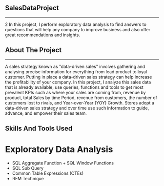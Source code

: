 ## SalesDataProject
***
2
In this project, I perform exploratory data analysis to find answers to questions that will help any company to improve business and also offer great recommendations and insights.
## About The Project
***
A sales strategy known as "data-driven sales" involves gathering and analysing precise information for everything from lead product to loyal customer. Putting in place a data-driven sales strategy can help increase the profitability of your company. In this project, I analyze this sales data that is already available, use queries, functions and tools to get most prevalent KPIs such as where your sales are coming from, revenue by product, total Sales by time Period, revenue from customers, the number of customers lost to rivals, and Year-over-Year (YOY) Growth. Stores adopt a data-driven sales strategy and over time use such information to guide, advance, and empower their sales team.

## Skills And Tools Used
# Exploratory Data Analysis
+ SQL Aggregate Function + SQL Window Functions 
+ SQL Sub Query 
+ Common Table Expressions (CTEs) 
+ RFM Technique
